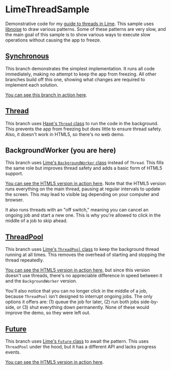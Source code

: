 # LimeThreadSample
Demonstrative code for my [guide to threads in Lime](https://player03.com/openfl/threads-guide/). This sample uses [libnoise](https://github.com/memilian/libnoise/) to draw various patterns. Some of these patterns are very slow, and the main goal of this sample is to show various ways to execute slow operations without causing the app to freeze.

## [Synchronous](https://github.com/player-03/LimeThreadSample)
This branch demonstrates the simplest implementation. It runs all code immediately, making no attempt to keep the app from freezing. All other branches build off this one, showing what changes are required to implement each solution.

[You can see this branch in action here](https://player03.com/haxe/demo/threads/synchronous/index.html).

## [Thread](https://github.com/player-03/LimeThreadSample/tree/Thread)
This branch uses [Haxe's `Thread` class](https://api.haxe.org/sys/thread/Thread.html) to run the code in the background. This prevents the app from freezing but does little to ensure thread safety. Also, it doesn't work in HTML5, so there's no web demo.

## BackgroundWorker (you are here)
This branch uses [Lime's `BackgroundWorker` class](https://api.lime.software/lime/system/BackgroundWorker.html) instead of `Thread`. This fills the same role but improves thread safety and adds a basic form of HTML5 support.

[You can see the HTML5 version in action here](https://player03.com/haxe/demo/threads/bgworker/index.html). Note that the HTML5 version runs everything on the main thread, pausing at regular intervals to update the screen. This may lead to visible lag depending on your computer and browser.

It also runs threads with an "off switch," meaning you can cancel an ongoing job and start a new one. This is why you're allowed to click in the middle of a job to skip ahead.

## [ThreadPool](https://github.com/player-03/LimeThreadSample/tree/ThreadPool)
This branch uses [Lime's `ThreadPool` class](https://api.lime.software/lime/system/ThreadPool.html) to keep the background thread running at all times. This removes the overhead of starting and stopping the thread repeatedly.

[You can see the HTML5 version in action here](https://player03.com/haxe/demo/threads/threadpool/index.html), but since this version doesn't use threads, there's no appreciable difference in speed between it and the `BackgroundWorker` version.

You'll also notice that you can no longer click in the middle of a job, because `ThreadPool` isn't designed to interrupt ongoing jobs. The only options it offers are: (1) queue the job for later, (2) run both jobs side-by-side, or (3) shut everything down permanently. None of these would improve the demo, so they were left out.

## [Future](https://github.com/player-03/LimeThreadSample/tree/Future)
This branch uses [Lime's `Future` class](https://api.lime.software/lime/app/Future.html) to await the pattern. This uses `ThreadPool` under the hood, but it has a different API and lacks progress events.

[You can see the HTML5 version in action here](https://player03.com/haxe/demo/threads/future/index.html).
